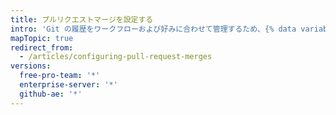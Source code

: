 ```yaml
---
title: プルリクエストマージを設定する
intro: 'Git の履歴をワークフローおよび好みに合わせて管理するため、{% data variables.product.product_location %} のプルリクエストのマージを設定して、リポジトリ内のすべてのプルリクエストに対し、標準的マージコミット、squash したコミット、リベースしたコミットを有効化、無効化、または強制化できます。'
mapTopic: true
redirect_from:
  - /articles/configuring-pull-request-merges
versions:
  free-pro-team: '*'
  enterprise-server: '*'
  github-ae: '*'
---
```


